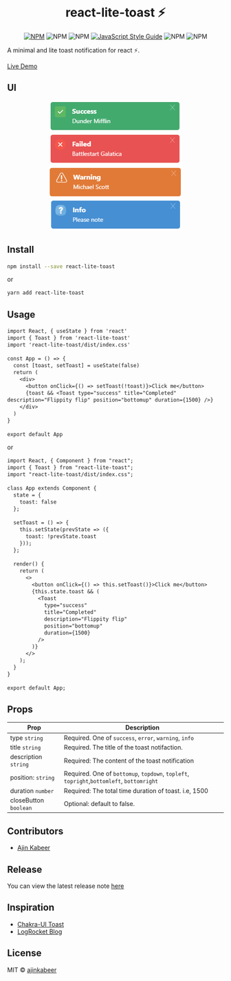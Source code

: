 <div align="center">

# react-lite-toast ⚡
[![NPM](https://img.shields.io/npm/v/react-lite-toast.svg)](https://www.npmjs.com/package/react-lite-toast) ![NPM](https://img.shields.io/npm/dm/react-lite-toast.svg?label=%E2%8F%ACdownloads) ![NPM](https://img.shields.io/npm/l/react-lite-toast) [![JavaScript Style Guide](https://img.shields.io/badge/code_style-standard-brightgreen.svg)](https://standardjs.com) ![NPM](https://img.shields.io/github/last-commit/ajinkabeer/react-lite-toast) ![NPM](https://img.shields.io/github/stars/ajinkabeer/react-lite-toast?style=social)

</div>

A minimal and lite toast notification for react ⚡.

[Live Demo](https://ajinkabeer.github.io/react-lite-toast-home/)
 
## UI
<div align="center">

![Alt text](assets/success.PNG "success") ![Alt text](assets/error.PNG "error")
![Alt text](assets/warning.PNG "error")  ![Alt text](assets/info.PNG "error")

</div>


## Install

```bash
npm install --save react-lite-toast
```
or
```bash
yarn add react-lite-toast
```

## Usage

```tsx
import React, { useState } from 'react'
import { Toast } from 'react-lite-toast'
import 'react-lite-toast/dist/index.css'

const App = () => {
  const [toast, setToast] = useState(false)
  return (
    <div>
      <button onClick={() => setToast(!toast)}>Click me</button>
      {toast && <Toast type="success" title="Completed" description="Flippity flip" position="bottomup" duration={1500} />}
    </div>
  )
}

export default App
```
or

```tsx
import React, { Component } from "react";
import { Toast } from "react-lite-toast";
import "react-lite-toast/dist/index.css";

class App extends Component {
  state = {
    toast: false
  };

  setToast = () => {
    this.setState(prevState => ({
      toast: !prevState.toast
    }));
  };

  render() {
    return (
      <>
        <button onClick={() => this.setToast()}>Click me</button>
        {this.state.toast && (
          <Toast
            type="success"
            title="Completed"
            description="Flippity flip"
            position="bottomup"
            duration={1500}
          />
        )}
      </>
    );
  }
}

export default App;
```

## Props

| Prop                               | Description                                                        |
| ---------------------------------- | ------------------------------------------------------------------ |
| type `string`                      | Required. One of `success`, `error`, `warning`, `info`             |
| title `string`                     | Required. The title of the toast notifaction.                      |
| description `string`               | Required: The content of the toast notification                    |
| position: `string`                 | Required. One of `bottomup`, `topdown`, `topleft`, `topright`,`bottomleft`, `bottomright`          |
| duration `number`                  | Required: The total time duration of toast. i.e, 1500              |
| closeButton `boolean`              | Optional: default to false.                                        |



## Contributors

- [Ajin Kabeer](https://github.com/ajinkabeer)

## Release

You can view the latest release note [here](https://github.com/ajinkabeer/react-lite-toast/releases)

## Inspiration

- [Chakra-UI Toast](https://chakra-ui.com/toast)
- [LogRocket Blog](https://blog.logrocket.com/how-to-create-a-custom-toast-component-with-react/)

## License

MIT © [ajinkabeer](https://github.com/ajinkabeer)
